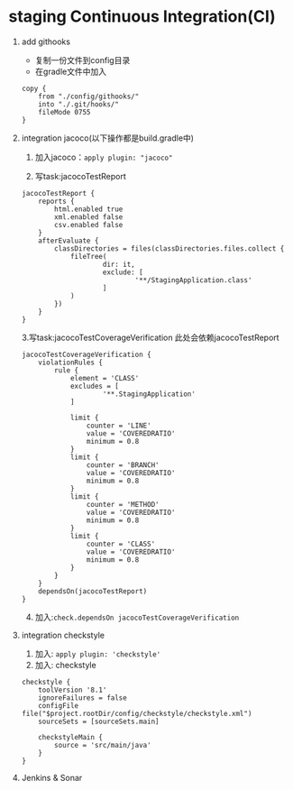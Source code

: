 # staging Continuous Integration(CI)
1. add githooks
   * 复制一份文件到config目录
   * 在gradle文件中加入
   ```
   copy {
       from "./config/githooks/"
       into "./.git/hooks/"
       fileMode 0755
   }
   ```
2. integration jacoco(以下操作都是build.gradle中)
   1. 加入jacoco：`apply plugin: "jacoco"`
   
   2. 写task:jacocoTestReport
   ```
   jacocoTestReport {
       reports {
           html.enabled true
           xml.enabled false
           csv.enabled false
       }
       afterEvaluate {
           classDirectories = files(classDirectories.files.collect {
               fileTree(
                       dir: it,
                       exclude: [
                               '**/StagingApplication.class'
                       ]
               )
           })
       }
   }
   ```
   
   3.写task:jacocoTestCoverageVerification 此处会依赖jacocoTestReport
   ```
   jacocoTestCoverageVerification {
       violationRules {
           rule {
               element = 'CLASS'
               excludes = [
                       '**.StagingApplication'
               ]
   
               limit {
                   counter = 'LINE'
                   value = 'COVEREDRATIO'
                   minimum = 0.8
               }
               limit {
                   counter = 'BRANCH'
                   value = 'COVEREDRATIO'
                   minimum = 0.8
               }
               limit {
                   counter = 'METHOD'
                   value = 'COVEREDRATIO'
                   minimum = 0.8
               }
               limit {
                   counter = 'CLASS'
                   value = 'COVEREDRATIO'
                   minimum = 0.8
               }
           }
       }
       dependsOn(jacocoTestReport)
   }
   ```
   
   4. 加入:`check.dependsOn jacocoTestCoverageVerification`
3. integration checkstyle
   1. 加入: `apply plugin: 'checkstyle'`
   2. 加入: checkstyle 
   ```
   checkstyle {
       toolVersion '8.1'
       ignoreFailures = false
       configFile file("$project.rootDir/config/checkstyle/checkstyle.xml")
       sourceSets = [sourceSets.main]
   
       checkstyleMain {
           source = 'src/main/java'
       }
   }
   ```
   
4. Jenkins & Sonar
